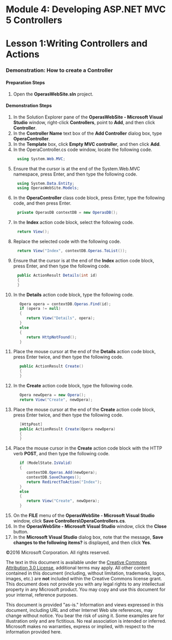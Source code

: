 ﻿# Module 4: Developing ASP.NET MVC 5 Controllers

# Lesson 1:Writing Controllers and Actions

### Demonstration: How to create a Controller
#### Preparation Steps
1. Open the **OperasWebSite.sln** project.

#### Demonstration Steps

1. In the Solution Explorer pane of the **OperasWebSite - Microsoft Visual Studio** window, right-click **Controllers**, point to  **Add**, and then click **Controller**.
2. In the **Controller Name** text box of the **Add Controller** dialog box, type **OperaController**.
3. In the **Template** box, click **Empty MVC controller**, and then click **Add**.
4. In the OperaController.cs code window, locate the following code.

  ```cs
       using System.Web.MVC;
```
5. Ensure that the cursor is at the end of the System.Web.MVC namespace, press Enter, and then type the following code.

  ```cs
       using System.Data.Entity;
       using OperasWebSite.Models;
```
6. In the **OperaController** class code block, press Enter, type the following code, and then press Enter.

  ```cs
       private OperasDB contextDB = new OperasDB();
```
7. In the **Index** action code block, select the following code.

  ```cs
       return View();
```
8. Replace the selected code with the following code.

  ```cs
       return View("Index", contextDB.Operas.ToList());
```
9. Ensure that the cursor is at the end of the **Index** action code block, press Enter, and then type the following code.

  ```cs
       public ActionResult Details(int id)
       {
       }
```
10. In the **Details** action code block, type the following code.

  ```cs
        Opera opera = contextDB.Operas.Find(id);
        if (opera != null)
        {
           return View("Details", opera);
        }
        else
        {
           return HttpNotFound();
        }
```
11. Place the mouse cursor at the end of the **Details** action code block, press Enter twice, and then type the following code.

  ```cs
        public ActionResult Create()
        {
        }
```
12. In the **Create** action code block, type the following code.

  ```cs
        Opera newOpera = new Opera();
        return View("Create", newOpera);
```
13. Place the mouse cursor at the end of the **Create** action code block, press Enter twice, and then type the following code.

  ```cs
        [HttpPost]
        public ActionResult Create(Opera newOpera)
        {
        }
```
14. Place the mouse cursor in the **Create** action code block with the HTTP verb **POST**, and then type the following code.

  ```cs
        if (ModelState.IsValid)
        {
           contextDB.Operas.Add(newOpera);
           contextDB.SaveChanges();
           return RedirectToAction("Index");
        }
        else
        {
           return View("Create", newOpera);
        }
```
15. On the **FILE** menu of the **OperasWebSite - Microsoft Visual Studio** window, click **Save Controllers\OperaControllers.cs**.
16. In the **OperasWebSite - Microsoft Visual Studio** window, click the **Close** button.
17. In the **Microsoft Visual Studio** dialog box, note that the message, **Save changes to the following items?** is displayed, and then click **Yes**.

©2016 Microsoft Corporation. All rights reserved.

The text in this document is available under the  [Creative Commons Attribution 3.0 License](https://creativecommons.org/licenses/by/3.0/legalcode), additional terms may apply. All other content contained in this document (including, without limitation, trademarks, logos, images, etc.) are  **not**  included within the Creative Commons license grant. This document does not provide you with any legal rights to any intellectual property in any Microsoft product. You may copy and use this document for your internal, reference purposes.

This document is provided &quot;as-is.&quot; Information and views expressed in this document, including URL and other Internet Web site references, may change without notice. You bear the risk of using it. Some examples are for illustration only and are fictitious. No real association is intended or inferred. Microsoft makes no warranties, express or implied, with respect to the information provided here.
